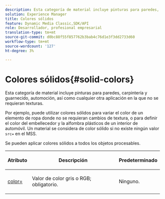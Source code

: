```yaml
---
description: Esta categoría de material incluye pinturas para paredes, carpintería y guarnecido, automoción, así como cualquier otra aplicación en la que no se requieran texturas.
solution: Experience Manager
title: Colores sólidos
feature: Dynamic Media Classic,SDK/API
role: Desarrollador, profesional empresarial
translation-type: tm+mt
source-git-commit: d0bc88f55f857762b3bab4c76d1e3f3dd2733d60
workflow-type: tm+mt
source-wordcount: '127'
ht-degree: 3%

---
```



# Colores sólidos{#solid-colors}

Esta categoría de material incluye pinturas para paredes, carpintería y guarnecido, automoción, así como cualquier otra aplicación en la que no se requieran texturas.

Por ejemplo, puede utilizar colores sólidos para variar el color de un elemento de ropa donde no se requieran cambios de textura, o para definir el color del embellecedor y la alfombra plásticos de un interior de automóvil. Un material se considera de color sólido si no existe ningún valor `src=` en el MSS.

Se pueden aplicar colores sólidos a todos los objetos procesables.

<table id="table_9245240311A44659A74C7A5EDD7D1503"> 
 <thead> 
  <tr> 
   <th colname="col1" class="entry"> <p>Atributo </p> </th> 
   <th colname="col2" class="entry"> <p>Descripción </p> </th> 
   <th colname="col3" class="entry"> <p>Predeterminado </p> </th> 
  </tr> 
 </thead>
 <tbody> 
  <tr> 
   <td colname="col1"> <p> <a href="../../../../../../ir-api/http-protocol/image-rendering-api-ref/c-ir-http-protocol-ref/c-ir-http-protocol-command-reference/r-ir-http-color.md#reference-ea3cba9edfe94dbab86d8f123a9ed0aa" type="reference" format="dita" scope="local"> <span class="codeph"> color=  </span> </a> </p> </td> 
   <td colname="col2"> <p> Valor de color gris o RGB; obligatorio. </p> </td> 
   <td colname="col3"> <p>Ninguno. </p> </td> 
  </tr> 
 </tbody> 
</table>

